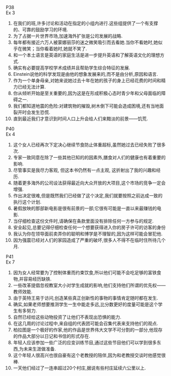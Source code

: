 
P38  
Ex 3  
1. 在我们的班,许多讨论和活动在指定的小组内进行.这些组提供了一个有支撑的、可靠的鼓励学习的环境.  
2. 为了占据一片世界市场,加速海外扩张是公司发展的战略.  
3. 每年都有接近六万人被蒙娜丽莎的迷之微笑吸引而去看她.当你不看她时,她似乎在微笑；当你看着她时,她就不笑了.  
4. 和一个本土语言是英语的家庭生活是进一步提升英语和了解英语文化的理想方式.  
5. 确实有必要提高学校学术成绩并且帮助学生综合特征的发展.
6. Einstein说他的科学发现是由他的想象发展来的,而不是由分析,原因和语言.  
7. 作为一个单身母亲,对她来说她过去十年在她的孩子的身上已经花费的时间和精力已经无法计算.  
8. 你从倾听开始是至关重要的,因为这是在形成积极心态时青少年和父母面临的障碍之一.    
9. 我们都知道地震的危险:对建筑物的摧毁,树木倒下可能会造成困境,还有当地面裂开时会发生恐慌.  
10. 直到最近我们才意识到时间人口上升会给人们来黯淡的前景——饥荒.  

P40  
Ex 4  
1. 这个女人已经再次下定决心继续节食防止体重超标,虽然她过去已经失败了很多次.  
2. 专家一致同意在除了一些其他已知的的因素外,膳食对人们的健康也有着重要的影响.  
3. 尽管事实是我尽力客观, 但这本书仍然有一点主观, 这折射出了我的兴趣和经历.  
4. 随着更多海外的公司设法获得最近向大众开放的大项目,这个市场的竞争一定会增强.  
5. 作出决定很难,但是既然我们已经做了这个决定,我们就要按照之前达成一致的执行这个计划.  
6. 暑假放映的那部新电影是很有前景的一部;它很有可能是一直以来最赚钱的电影.  
7. 当仔细检查这份文件时,请确保在条款里面没有排除任何一方参与的规定.  
8. 安全起见,总要记得仔细检查任何一个想要获得进入你的房子许可的访客的身份
9. 我认为你在领导面前卖弄你的聪明和博学是不理智的,因为这样可能会冒犯他.  
10. 因为强震已经对人们的家园造成了严重的破坏,很多人不得不在临时住所待几个月.  

P41  
Ex 7  
1. 因为女人经常要为了控制体重而约束饮食,所以他们可能不会吃足够的富铁食物,并容易经历缺铁.  
2. 一些改革提倡忽视教室大小对学生成就的影响,他们支持他们所谓的优先权——教师效能.  
3. 由于英特王易于访问,创造某些真正创新性的事物的事情肯定随时都在发生.  
4. 确实,如果老师想要推测学生一生中能走多远,比分数更好的度量可能是这个学生有多努力.  
5. 自然已经给这些动物投资了让他们不表现出恐惧的能力.   
6. 在这几周的讨论过程中,来自组的代表团可能会召集代表来支持他们的观点.  
7. 柏拉图是一个极好的作家,他的作品是世界伟大文学不可分割的一部分,他现存的作品大部分以日记和书信的形式存在.  
8. 年轻人应该参加一些广泛的应变训练节目,通过这些节目他们可以学到很多东西,为未来生涯做准备.  
9. 这个年轻人很高兴也很自豪有这个老教授的陪伴,因为和老教授交谈时他感觉很棒.  
10. 一天他们经过了一连串超过20个村庄,据说有些村庄延续六公里以上.  
